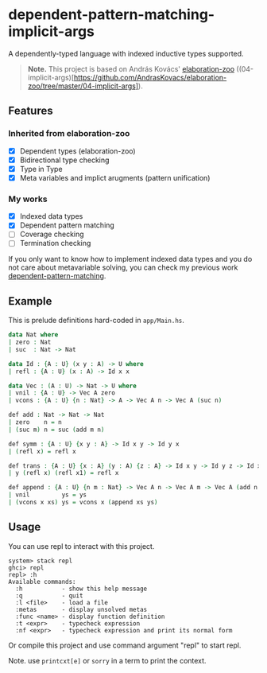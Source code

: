# dependent-pattern-matching-implicit-args

A dependently-typed language with indexed inductive types supported. 

> __Note.__ This project is based on András Kovács' [elaboration-zoo](https://github.com/AndrasKovacs/elaboration-zoo) ((04-implicit-args)[https://github.com/AndrasKovacs/elaboration-zoo/tree/master/04-implicit-args]).

## Features

### Inherited from elaboration-zoo
- [x] Dependent types (elaboration-zoo)
- [x] Bidirectional type checking 
- [x] Type in Type
- [x] Meta variables and implict arugments (pattern unification)

### My works
- [x] Indexed data types
- [x] Dependent pattern matching
- [ ] Coverage checking
- [ ] Termination checking

If you only want to know how to implement indexed data types and you do not care about metavariable solving, you can check my previous work [dependent-pattern-matching](http://github.com/KonjacSource/dependent-pattern-matching).

## Example

This is prelude definitions hard-coded in `app/Main.hs`.

```agda
data Nat where
| zero : Nat
| suc  : Nat -> Nat

data Id : {A : U} (x y : A) -> U where
| refl : {A : U} (x : A) -> Id x x

data Vec : (A : U) -> Nat -> U where
| vnil : {A : U} -> Vec A zero
| vcons : {A : U} {n : Nat} -> A -> Vec A n -> Vec A (suc n)

def add : Nat -> Nat -> Nat
| zero    n = n
| (suc m) n = suc (add m n)

def symm : {A : U} {x y : A} -> Id x y -> Id y x
| (refl x) = refl x

def trans : {A : U} {x : A} (y : A) {z : A} -> Id x y -> Id y z -> Id x z
| y (refl x) (refl x1) = refl x

def append : {A : U} {n m : Nat} -> Vec A n -> Vec A m -> Vec A (add n m)
| vnil         ys = ys
| (vcons x xs) ys = vcons x (append xs ys)
```

## Usage 

You can use repl to interact with this project.

```
system> stack repl
ghci> repl 
repl> :h  
Available commands:
  :h           - show this help message
  :q           - quit
  :l <file>    - load a file
  :metas       - display unsolved metas
  :func <name> - display function definition
  :t <expr>    - typecheck expression
  :nf <expr>   - typecheck expression and print its normal form
```

Or compile this project and use command argument "repl" to start repl.

Note. use `printcxt[e]` or `sorry` in a term to print the context.